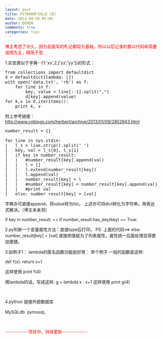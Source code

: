 ```yaml
---
layout: post
title: PYTHON学习札记（五）
date: 2014-04-20 05:09
author: DEMON
comments: true
categories: tips
---
```

<span style="color: #ff0000;">博主考虑了许久，因为前面写的札记都较为基础，所以以后记录的都以代码和简要说明为主，精简于型.</span>

1.实现类似于字典--{1:'xx',2,['zz','yy']}的形式：
<pre lang="python">from collections import defaultdict
d = defaultdict(lambda: [])
with open('data.txt', 'rb') as f:
    for line in f:
        key, value = line[:-1].split(",")
        d[key].append(value)
for k,v in d.iteritems():
    print k, v</pre>
附上参考链接：http://www.cnblogs.com/herbert/archive/2013/01/09/2852843.html
<pre lang="python">number_result = {}                                                              

for line in sys.stdin:                                                          
|   l_s = line.strip().split(' ')                                               
|   key, val = l_s[0], l_s[1]                                                   
|   if key in number_result:                                                    
|   |   #number_result[key].append(val)                                         
|   |   l = []                                                                  
|   |   l.extend(number_result[key])                                            
|   |   l.append(val)                                                           
|   |   number_result[key] = l                                                  
|   |   #number_result[key] = number_result[key].append(val)                    
|   |   #print val                                                              
|   else: number_result[key] = [val]</pre>
字典亦可直接append，将value转为list。
上述亦可将dict转化为字符串，用表达式解决。（博主未亲测）

if key in number_result: == if number_result.has_key(key) == True:

2.py判断一个变量属性方法：直接type后打印。
PS: 上面的代码==&gt;
else: number_result[key] = [val]
直接把值赋为了列表属性，属性统一后面处理显得更加便捷。

3.如例子1：
lambda的匿名函数功能挺好用：
举个例子
一般的函数是这样:

def f(x):
return x+1

这样使用 print f(4)

用lambda的话，写成这样:
g = lambda x : x+1
这样使用 print g(4)

&nbsp;

4.python 链接外部数据库

MySQLdb  pymssql。

&nbsp;

<span style="color: #ff0000;">------------项目中，持续更新-------------</span>

&nbsp;

&nbsp;
